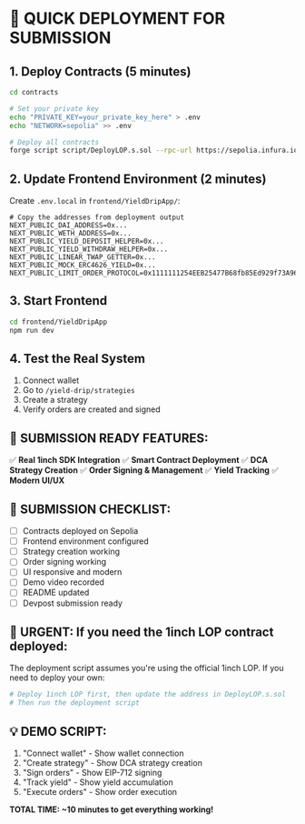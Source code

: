 # 🚀 QUICK DEPLOYMENT FOR SUBMISSION

## 1. Deploy Contracts (5 minutes)

```bash
cd contracts

# Set your private key
echo "PRIVATE_KEY=your_private_key_here" > .env
echo "NETWORK=sepolia" >> .env

# Deploy all contracts
forge script script/DeployLOP.s.sol --rpc-url https://sepolia.infura.io/v3/YOUR_INFURA_KEY --broadcast --verify
```

## 2. Update Frontend Environment (2 minutes)

Create `.env.local` in `frontend/YieldDripApp/`:

```env
# Copy the addresses from deployment output
NEXT_PUBLIC_DAI_ADDRESS=0x...
NEXT_PUBLIC_WETH_ADDRESS=0x...
NEXT_PUBLIC_YIELD_DEPOSIT_HELPER=0x...
NEXT_PUBLIC_YIELD_WITHDRAW_HELPER=0x...
NEXT_PUBLIC_LINEAR_TWAP_GETTER=0x...
NEXT_PUBLIC_MOCK_ERC4626_YIELD=0x...
NEXT_PUBLIC_LIMIT_ORDER_PROTOCOL=0x1111111254EEB25477B68fb85Ed929f73A960582
```

## 3. Start Frontend

```bash
cd frontend/YieldDripApp
npm run dev
```

## 4. Test the Real System

1. Connect wallet
2. Go to `/yield-drip/strategies`
3. Create a strategy
4. Verify orders are created and signed

## 🎯 SUBMISSION READY FEATURES:

✅ **Real 1inch SDK Integration**
✅ **Smart Contract Deployment**
✅ **DCA Strategy Creation**
✅ **Order Signing & Management**
✅ **Yield Tracking**
✅ **Modern UI/UX**

## 📝 SUBMISSION CHECKLIST:

- [ ] Contracts deployed on Sepolia
- [ ] Frontend environment configured
- [ ] Strategy creation working
- [ ] Order signing working
- [ ] UI responsive and modern
- [ ] Demo video recorded
- [ ] README updated
- [ ] Devpost submission ready

## 🚨 URGENT: If you need the 1inch LOP contract deployed:

The deployment script assumes you're using the official 1inch LOP. If you need to deploy your own:

```bash
# Deploy 1inch LOP first, then update the address in DeployLOP.s.sol
# Then run the deployment script
```

## 💡 DEMO SCRIPT:

1. "Connect wallet" - Show wallet connection
2. "Create strategy" - Show DCA strategy creation
3. "Sign orders" - Show EIP-712 signing
4. "Track yield" - Show yield accumulation
5. "Execute orders" - Show order execution

**TOTAL TIME: ~10 minutes to get everything working!** 